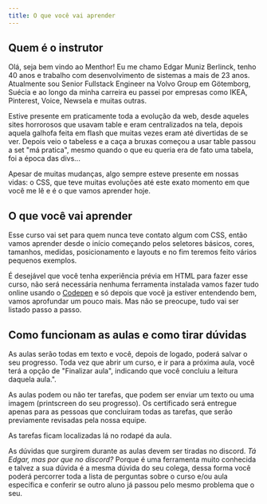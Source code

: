 ```yaml
---
title: O que você vai aprender
---
```


## Quem é o instrutor

Olá, seja bem vindo ao Menthor! Eu me chamo Edgar Muniz Berlinck, tenho 40 anos e trabalho com desenvolvimento de sistemas a mais de 23 anos. Atualmente sou Senior Fullstack Engineer na Volvo Group em Götemborg, Suécia e ao longo da minha carreira eu passei por empresas como IKEA, Pinterest, Voice, Newsela e muitas outras.

Estive presente em praticamente toda a evolução da web, desde aqueles sites horrorosos que usavam table e eram centralizados na tela, depois aquela galhofa feita em flash que muitas vezes eram até divertidas de se ver. Depois veio o tabeless e a caça a bruxas começou a usar table passou a set "má pratica", mesmo quando o que eu queria era de fato uma tabela, foi a época das divs...

Apesar de muitas mudanças, algo sempre esteve presente em nossas vidas: o CSS, que teve muitas evoluções até este exato momento em que você me lê e é o que vamos aprender hoje.

## O que você vai aprender

Esse curso vai set para quem nunca teve contato algum com CSS, então vamos aprender desde o início começando pelos seletores básicos, cores, tamanhos, medidas,  posicionamento e layouts e no fim teremos feito vários pequenos exemplos.

É desejável que você tenha experiência prévia em HTML para fazer esse curso, não será necessária nenhuma ferramenta instalada vamos fazer tudo online usando o [Codepen](https://codepen.io/pen/) e só depois que você ja estiver entendendo bem, vamos aprofundar um pouco mais. Mas não se preocupe, tudo vai ser listado passo a passo.

## Como funcionam as aulas e como tirar dúvidas

As aulas serão todas em texto e você, depois de logado, poderá salvar o seu progresso. Toda vez que abrir um curso, e ir para a próxima aula, você terá a opção de "Finalizar aula", indicando que você concluiu a leitura daquela aula.".

As aulas podem ou não ter tarefas, que podem ser enviar um texto ou uma imagem (printscreen do seu progresso). Os certificado será entregue apenas para as pessoas que concluiram todas as tarefas, que serão previamente revisadas pela nossa equipe.

As tarefas ficam localizadas lá no rodapé da aula.

As dúvidas que surgirem durante as aulas devem ser tiradas no discord. _Tá Edgar, mas por que no discord?_ Porque é uma ferramenta muito conhecida e talvez a sua dúvida é a mesma dúvida do seu colega, dessa forma você poderá percorrer toda a lista de perguntas sobre o curso e/ou aula específica e conferir se outro aluno já passou pelo mesmo problema que o seu.